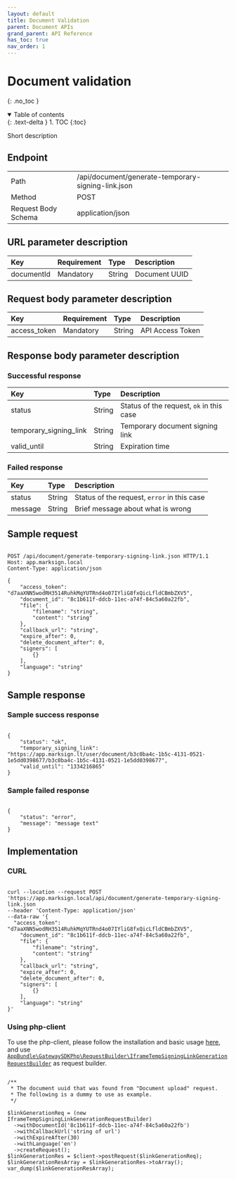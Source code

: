 ```yaml
---
layout: default
title: Document Validation
parent: Document APIs
grand_parent: API Reference
has_toc: true
nav_order: 1
---
```


# Document validation
{: .no_toc }

<details open markdown="block">
  <summary>
    Table of contents
  </summary>
  {: .text-delta }
1. TOC
{:toc}
</details>

Short description

## Endpoint

<table>
  <tbody>
    <tr>
      <td>Path</td>
      <td>/api/document/generate-temporary-signing-link.json</td>
    </tr>
    <tr>
      <td>Method</td>
      <td>POST</td>
    </tr>
    <tr>
      <td>Request Body Schema</td>
      <td>application/json</td>
    </tr>
  </tbody>
</table>

## URL parameter description

| Key | Requirement | Type | Description   |
| :--- | :--- | :--- |:--------------|
| documentId | Mandatory | String | Document UUID |

## Request body parameter description

| Key | Requirement | Type | Description |
| :--- | :--- | :--- | :--- |
| access_token | Mandatory | String | API Access Token |



## Response body parameter description

### Successful response

| Key                    | Type   | Description                              |
|:-----------------------|:-------|:-----------------------------------------|
| status                 | String | Status of the request, `ok` in this case |
| temporary_signing_link | String | Temporary document signing link |
| valid_until            | String | Expiration time |

### Failed response

| Key | Type | Description |
| :--- | :--- | :--- |
| status | String | Status of the request, `error` in this case |
| message | String | Brief message about what is wrong |



## Sample request

```

POST /api/document/generate-temporary-signing-link.json HTTP/1.1
Host: app.marksign.local
Content-Type: application/json

{
    "access_token": "d7aaXNN5wodRH3514RuhkMqYUTRnd4o07IYliG8fxQicLfldCBmbZXV5",
    "document_id": "8c1b611f-ddcb-11ec-a74f-84c5a60a22fb",
    "file": {
        "filename": "string",
        "content": "string"
    },
    "callback_url": "string",
    "expire_after": 0,
    "delete_document_after": 0,
    "signers": [
        {}
    ],
    "language": "string"
}

```

## Sample response

### Sample success response

```

{
    "status": "ok",
    "temporary_signing_link": "https://app.marksign.lt/user/document/b3c0ba4c-1b5c-4131-0521-1e5dd0398677/b3c0ba4c-1b5c-4131-0521-1e5dd0398677",
    "valid_until": "1334216865"
}

```

### Sample failed response

```

{
    "status": "error",
    "message": "message text"
}

```

## Implementation

### CURL

```

curl --location --request POST 'https://app.marksign.local/api/document/generate-temporary-signing-link.json 
--header 'Content-Type: application/json' 
--data-raw '{
  "access_token": "d7aaXNN5wodRH3514RuhkMqYUTRnd4o07IYliG8fxQicLfldCBmbZXV5",
    "document_id": "8c1b611f-ddcb-11ec-a74f-84c5a60a22fb",
    "file": {
        "filename": "string",
        "content": "string"
    },
    "callback_url": "string",
    "expire_after": 0,
    "delete_document_after": 0,
    "signers": [
        {}
    ],
    "language": "string"
}'

```

### Using php-client

To use the php-client, please follow the installation and basic usage [here](/documentation/sdk-php-client.html#usage), and use [`AppBundle\GatewaySDKPhp\RequestBuilder\IframeTempSigningLinkGenerationRequestBuilder`](/documentation/class-ref/GatewaySDKPhp/RequestBuilder/IframeTempSigningLinkGenerationRequestBuilder.html) as request builder.

```

/**
 * The document uuid that was found from "Document upload" request.
 * The following is a dummy to use as example.
 */

$linkGenerationReq = (new IframeTempSigningLinkGenerationRequestBuilder)
  ->withDocumentId('8c1b611f-ddcb-11ec-a74f-84c5a60a22fb')
  ->withCallbackUrl('string of url')
  ->withExpireAfter(30)
  ->withLanguage('en')
  ->createRequest();
$linkGenerationRes = $client->postRequest($linkGenerationReq);
$linkGenerationResArray = $linkGenerationRes->toArray();
var_dump($linkGenerationResArray);

```

